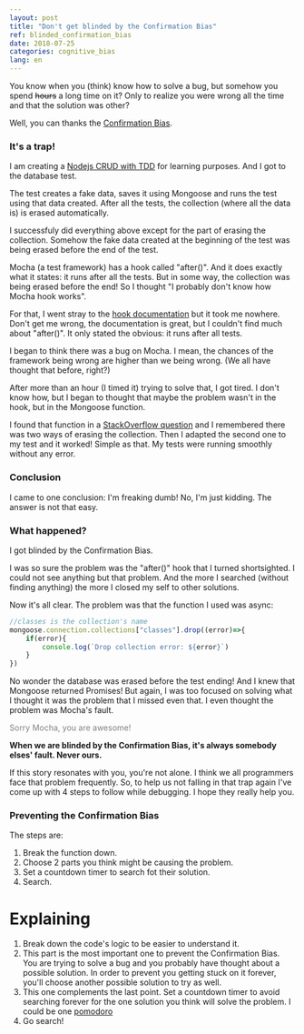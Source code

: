 ```yaml
---
layout: post
title: "Don't get blinded by the Confirmation Bias"
ref: blinded_confirmation_bias
date: 2018-07-25
categories: cognitive_bias
lang: en
---
```


You know when you (think) know how to solve a bug, but somehow you spend ~~hours~~ a long time on it? Only to realize you were wrong all the time and that the solution was other?

Well, you can thanks the <a href="https://en.wikipedia.org/wiki/Confirmation_bias">Confirmation Bias</a>.

### It's a trap!

I am creating a <a href="https://github.com/SilvaAriel/presente">Nodejs CRUD with TDD</a> for learning purposes. And I got to the database test. 

The test creates a fake data, saves it using Mongoose and runs the test using that data created. After all the tests, the collection (where all the data is) is erased automatically.

I successfuly did everything above except for the part of erasing the collection. Somehow the fake data created at the beginning of the test was being erased before the end of the test.

Mocha (a test framework) has a hook called "after()". And it does exactly what it states: it runs after all the tests. But in some way, the collection was being erased before the end! So I thought "I probably don't know how Mocha hook works".

For that, I went stray to the <a href="https://mochajs.org/#hooks">hook documentation</a> but it took me nowhere. Don't get me wrong, the documentation is great, but I couldn't find much about "after()". It only stated the obvious: it runs after all tests.

I began to think there was a bug on Mocha. I mean, the chances of the framework being wrong are higher than we being wrong. (We all have thought that before, right?)

After more than an hour (I timed it) trying to solve that, I got tired. I don't know how, but I began to thought that maybe the problem wasn't in the hook, but in the Mongoose function.

I found that function in a <a href="https://stackoverflow.com/questions/10081452/how-to-drop-a-database-with-mongoose">StackOverflow question</a> and I remembered there was two ways of erasing the collection. 
Then I adapted the second one to my test and it worked! Simple as that. My tests were running smoothly without any error.

### Conclusion

I came to one conclusion: I'm freaking dumb! No, I'm just kidding. The answer is not that easy.

### What happened?

I got blinded by the Confirmation Bias.

I was so sure the problem was the "after()" hook that I turned shortsighted. I could not see anything but that problem. And the more I searched (without finding anything) the more I closed my self to other solutions.

Now it's all clear. The problem was that the function I used was async:
```javascript
//classes is the collection's name
mongoose.connection.collections["classes"].drop((error)=>{
    if(error){
        console.log(`Drop collection error: ${error}`)
    }
})
```

No wonder the database was erased before the test ending! And I knew that Mongoose returned Promises! But again, I was too focused on solving what I thought it was the problem that I missed even that.
I even thought the problem was Mocha's fault.

<span style="color: gray">Sorry Mocha, you are awesome!</span>

**When we are blinded by the Confirmation Bias, it's always somebody elses' fault. Never ours.**

If this story resonates with you, you're not alone. I think we all programmers face that problem frequently. So, to help us not falling in that trap again I've come up with 4 steps to follow while debugging. I hope they really help you.

### Preventing the Confirmation Bias

The steps are:
1. Break the function down.
2. Choose 2 parts you think might be causing the problem.
3. Set a countdown timer to search fot their solution.
4. Search.

# Explaining
1. Break down the code's logic to be easier to understand it.
2. This part is the most important one to prevent the Confirmation Bias. You are trying to solve a bug and you probably have thought about a possible solution. In order to prevent you getting stuck on it forever, you'll choose another possible solution to try as well.
3. This one complements the last point. Set a countdown timer to avoid searching forever for the one solution you think will solve the problem. I could be one <a href="https://en.wikipedia.org/wiki/Pomodoro_Technique">pomodoro</a>
4. Go search!